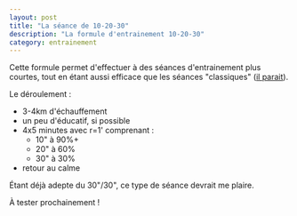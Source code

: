 ```yaml
---
layout: post
title: "La séance de 10-20-30"
description: "La formule d'entrainement 10-20-30"
category: entrainement
---
```


Cette formule permet d'effectuer à des séances d'entrainement plus courtes,
tout en étant aussi efficace que les séances "classiques" ([il parait][1]).

Le déroulement :

* 3-4km d'échauffement
* un peu d'éducatif, si possible
* 4x5 minutes avec r=1' comprenant :
  * 10" à 90%+
  * 20" à 60%
  * 30" à 30%
* retour au calme

Étant déjà adepte du 30"/30", ce type de séance devrait me plaire.

À tester prochainement !

[1]: https://www.u-run.fr/35648-la-10-20-30-la-formule-dentrainement-parfaite
